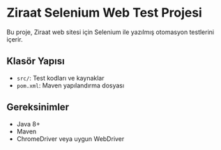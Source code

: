 # Ziraat Selenium Web Test Projesi

Bu proje, Ziraat web sitesi için Selenium ile yazılmış otomasyon testlerini içerir.

## Klasör Yapısı
- `src/`: Test kodları ve kaynaklar
- `pom.xml`: Maven yapılandırma dosyası

## Gereksinimler
- Java 8+
- Maven
- ChromeDriver veya uygun WebDriver

